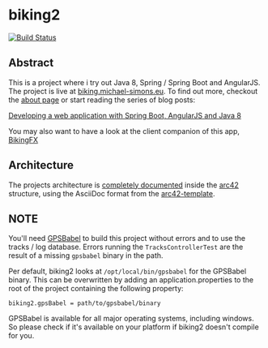 # biking2

[![Build Status](https://travis-ci.org/michael-simons/biking2.svg?branch=public)](https://travis-ci.org/michael-simons/biking2)

## Abstract

This is a project where i try out Java 8, Spring / Spring Boot and AngularJS. The project is live at [biking.michael-simons.eu][1]. To find out more, checkout the [about page][2] or start reading the series of blog posts:

[Developing a web application with Spring Boot, AngularJS and Java 8][3]

You may also want to have a look at the client companion of this app, [BikingFX][4]

## Architecture 

The projects architecture is [completely documented][6] inside the [arc42][7] structure, using the AsciiDoc format from the [arc42-template][8].

## NOTE

You'll need [GPSBabel][5] to build this project without errors and to use the tracks / log database. Errors running the `TracksControllerTest` are the result of a missing `gpsbabel` binary in the path.

Per default, biking2 looks at `/opt/local/bin/gpsbabel` for the GPSBabel binary. This can be overwritten by adding an application.properties to the root of the project containing the following property:

    biking2.gpsBabel = path/to/gpsbabel/binary

GPSBabel is available for all major operating systems, including windows. So please check if it's available on your platform if biking2 doesn't compile for you.

[1]: http://biking.michael-simons.eu
[2]: http://biking.michael-simons.eu/about
[3]: http://info.michael-simons.eu/2014/02/20/developing-a-web-application-with-spring-boot-angularjs-and-java-8/
[4]: https://github.com/michael-simons/bikingFX
[5]: http://www.gpsbabel.org
[6]: http://biking.michael-simons.eu/docs/index.html
[7]: http://arc42.de
[8]: https://github.com/arc42/arc42-template
